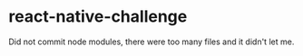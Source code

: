 # react-native-challenge
Did not commit node modules, there were too many files and it didn't let me.
